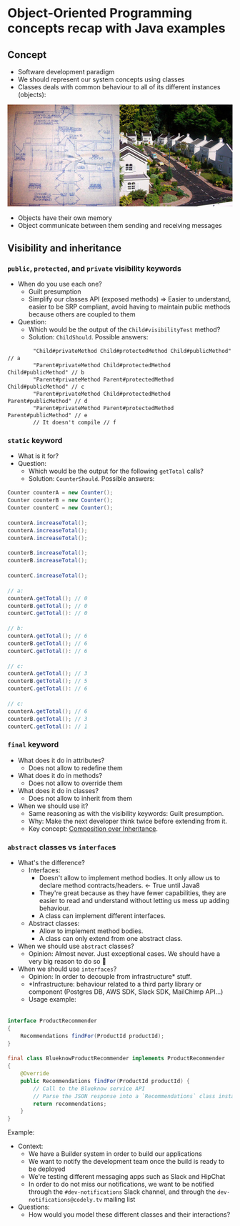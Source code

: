 # Object-Oriented Programming concepts recap with Java examples

## Concept

* Software development paradigm
* We should represent our system concepts using classes
* Classes deals with common behaviour to all of its different instances (objects):

![Classes vs objects](resources/blueprint-vs-house.png)
* Objects have their own memory
* Object communicate between them sending and receiving messages

## Visibility and inheritance

### `public`, `protected`, and `private` visibility keywords
* When do you use each one?
    * Guilt presumption
    * Simplify our classes API (exposed methods) => Easier to understand, easier to be SRP compliant, avoid having to maintain public methods because others are coupled to them
* Question:
    * Which would be the output of the `Child#visibilityTest` method?
    * Solution: `ChildShould`. Possible answers:
```
        "Child#privateMethod Child#protectedMethod Child#publicMethod" // a
        "Parent#privateMethod Child#protectedMethod Child#publicMethod" // b
        "Parent#privateMethod Parent#protectedMethod Child#publicMethod" // c
        "Parent#privateMethod Child#protectedMethod Parent#publicMethod" // d
        "Parent#privateMethod Parent#protectedMethod Parent#publicMethod" // e
        // It doesn't compile // f
```

### `static` keyword
* What is it for?
* Question:
    * Which would be the output for the following `getTotal` calls?
    * Solution: `CounterShould`. Possible answers:
```java
Counter counterA = new Counter();
Counter counterB = new Counter();
Counter counterC = new Counter();

counterA.increaseTotal();
counterA.increaseTotal();
counterA.increaseTotal();

counterB.increaseTotal();
counterB.increaseTotal();

counterC.increaseTotal();

// a:
counterA.getTotal(); // 0
counterB.getTotal(); // 0
counterC.getTotal(): // 0

// b:
counterA.getTotal(); // 6
counterB.getTotal(); // 6
counterC.getTotal(): // 6

// c:
counterA.getTotal(); // 3
counterB.getTotal(); // 5
counterC.getTotal(): // 6

// c:
counterA.getTotal(); // 6
counterB.getTotal(); // 3
counterC.getTotal(): // 1
```
   
### `final` keyword
* What does it do in attributes?
    * Does not allow to redefine them
* What does it do in methods?
    * Does not allow to override them
* What does it do in classes?
    * Does not allow to inherit from them
* When we should use it?
    * Same reasoning as with the visibility keywords: Guilt presumption.
    * Why: Make the next developer think twice before extending from it.
    * Key concept: [Composition over Inheritance](https://medium.com/humans-create-software/composition-over-inheritance-cb6f88070205).

### `abstract` classes vs `interface`s
* What's the difference?
    * Interfaces:
        * Doesn't allow to implement method bodies. It only allow us to declare method contracts/headers. <- True until Java8
        * They're great because as they have fewer capabilities, they are easier to read and understand without letting us mess up adding behaviour.
        * A class can implement different interfaces.
    * Abstract classes:
        * Allow to implement method bodies.
        * A class can only extend from one abstract class.    
* When we should use `abstract` classes?
    * Opinion: Almost never. Just exceptional cases. We should have a very big reason to do so 🙂
* When we should use `interfaces`?
    * Opinion: In order to decouple from infrastructure* stuff.
    * *Infrastructure: behaviour related to a third party library or component (Postgres DB, AWS SDK, Slack SDK, MailChimp API…)
    * Usage example:
```java

interface ProductRecommender
{
    Recommendations findFor(ProductId productId);
}

final class BlueknowProductRecommender implements ProductRecommender
{
    @Override
    public Recommendations findFor(ProductId productId) {
        // Call to the Blueknow service API
        // Parse the JSON response into a `Recommendations` class instance
        return recommendations;
    }
}
```

Example:
* Context:
    * We have a Builder system in order to build our applications
    * We want to notify the development team once the build is ready to be deployed
    * We're testing different messaging apps such as Slack and HipChat
    * In order to do not miss our notifications, we want to be notified through the `#dev-notifications` Slack channel, and through the `dev-notifications@codely.tv` mailing list
* Questions:
    * How would you model these different classes and their interactions?

